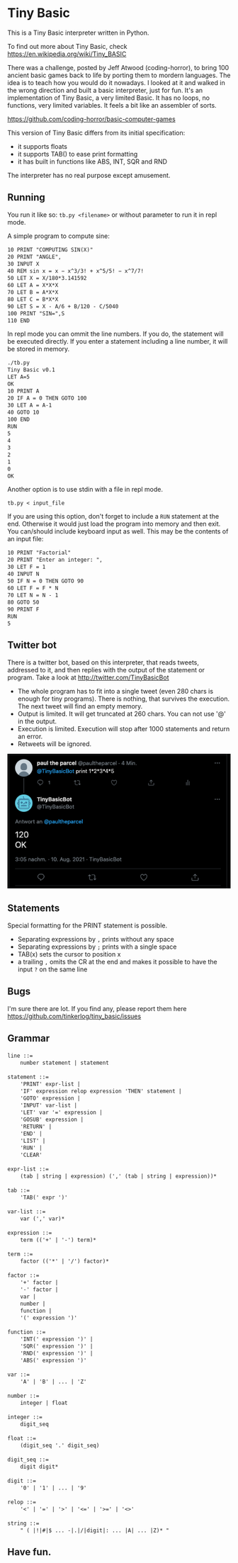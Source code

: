 # Tiny Basic

This is a Tiny Basic interpreter written in Python.

To find out more about Tiny Basic, check https://en.wikipedia.org/wiki/Tiny_BASIC

There was a challenge, posted by Jeff Atwood (coding-horror), to bring 100 ancient basic games back to life by porting them to mordern languages. 
The idea is to teach how you would do it nowadays.
I looked at it and walked in the wrong direction and built a basic interpreter, just for fun. It's an implementation of Tiny Basic, a very limited Basic.
It has no loops, no functions, very limited variables. It feels a bit like an
assembler of sorts.

https://github.com/coding-horror/basic-computer-games

This version of Tiny Basic differs from its initial specification:
* it supports floats
* it supports TAB() to ease print formatting
* it has built in functions like ABS, INT, SQR and RND

The interpreter has no real purpose except amusement. 

## Running

You run it like so:
`tb.py <filename>`
or without parameter to run it in repl mode.

A simple program to compute sine:
```basic
10 PRINT "COMPUTING SIN(X)"
20 PRINT "ANGLE",
30 INPUT X
40 REM sin x = x − x^3/3! + x^5/5! − x^7/7!
50 LET X = X/180*3.141592
60 LET A = X*X*X
70 LET B = A*X*X
80 LET C = B*X*X
90 LET S = X - A/6 + B/120 - C/5040
100 PRINT "SIN=",S
110 END
```

In repl mode you can ommit the line numbers. If you do, the statement will be executed directly. If you enter a statement including a line number, it will be stored in memory.
```
./tb.py 
Tiny Basic v0.1
LET A=5
OK
10 PRINT A
20 IF A = 0 THEN GOTO 100
30 LET A = A-1
40 GOTO 10
100 END
RUN
5
4
3
2
1
0
OK
```

Another option is to use stdin with a file in repl mode.
```
tb.py < input_file
```
If you are using this option, don't forget to include a `RUN` statement at the end. Otherwise it would just load the program into memory and then exit. You can/should include keyboard input as well.
This may be the contents of an input file:
```
10 PRINT "Factorial"
20 PRINT "Enter an integer: ",
30 LET F = 1
40 INPUT N
50 IF N = 0 THEN GOTO 90
60 LET F = F * N
70 LET N = N - 1
80 GOTO 50
90 PRINT F
RUN
5
```


## Twitter bot

There is  a twitter bot, based on this interpreter, that reads tweets, addressed to it, and then replies with the output of the statement or program.
Take a look at http://twitter.com/TinyBasicBot


* The whole program has to fit into a single tweet (even 280 chars is enough for tiny programs). There is nothing, that survives the execution. The next tweet will find an empty memory.
* Output is limited. It will get truncated at 260 chars. You can not use '@' in the output.
* Execution is limited. Execution will stop after 1000 statements and return an error.
* Retweets will be ignored.

![screenshot](./screenshots/twitter01.png)

## Statements

Special formatting for the PRINT statement is possible.
* Separating expressions by `,` prints without any space
* Separating expressions by `;` prints with a single space
* TAB(x) sets the cursor to position x
* a trailing `,` omits the CR at the end and makes it possible to have the 
input `?` on the same line

## Bugs

I'm sure there are lot.
If you find any, please report them here https://github.com/tinkerlog/tiny_basic/issues


## Grammar
```
line ::= 
	number statement | statement
 
statement ::= 
	'PRINT' expr-list |
	'IF' expression relop expression 'THEN' statement |
	'GOTO' expression |
	'INPUT' var-list |
	'LET' var '=' expression |
	'GOSUB' expression |
	'RETURN' |
	'END' |
	'LIST' |
	'RUN' |
	'CLEAR' 

expr-list ::= 
	(tab | string | expression) (',' (tab | string | expression))*

tab ::=
	'TAB(' expr ')'
 
var-list ::= 
	var (',' var)*
 
expression ::=
	term (('+' | '-') term)*
 
term ::= 
	factor (('*' | '/') factor)*
 	
factor ::= 
	'+' factor |
	'-' factor |
	var |
	number |
	function |
	'(' expression ')'
 
function ::=
	'INT(' expression ')' |
	'SQR(' expression ')' |
	'RND(' expression ')' |
	'ABS(' expression ')'

var ::= 
	'A' | 'B' | ... | 'Z'
 
number ::= 
	integer | float

integer ::=
	digit_seq

float ::=
	(digit_seq '.' digit_seq) 

digit_seq ::=
	digit digit*

digit ::= 
	'0' | '1' | ... | '9'
 
relop ::= 
	'<' | '=' | '>' | '<=' | '>=' | '<>'

string ::= 
	" ( |!|#|$ ... -|.|/|digit|: ... |A| ... |Z)* "
```

## Have fun.